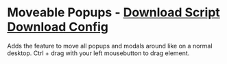 # Moveable Popups - [Download Script](https://betterdiscord.net/ghdl?url=https://raw.githubusercontent.com/mwittrien/BetterDiscordAddons/master/PluginsV2/MoveablePopups/index.js) [Download Config](https://betterdiscord.net/ghdl?url=https://raw.githubusercontent.com/mwittrien/BetterDiscordAddons/master/PluginsV2/MoveablePopups/config.json)

Adds the feature to move all popups and modals around like on a normal desktop. Ctrl + drag with your left mousebutton to drag element.
